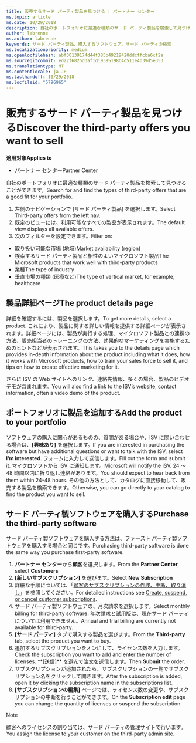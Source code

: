 ```yaml
---
title: 販売するサード パーティ製品を見つける | パートナー センター
ms.topic: article
ms.date: 10/29/2018
description: 自社のポートフォリオに最適な種類のサード パーティ製品を検索して見つけることができます。
author: labrenne
ms.author: labrenne
keywords: サード パーティ製品、購入するソフトウェア、サード パーティの検索
ms.localizationpriority: medium
ms.openlocfilehash: abf30139174d44f385b49219420ddcffcba6cf2a
ms.sourcegitcommit: ed22f6825d3af1d19385198b4d511e4b39d5e353
ms.translationtype: MT
ms.contentlocale: ja-JP
ms.lasthandoff: 10/29/2018
ms.locfileid: "5796965"
---
```

# <a name="discover-the-third-party-offers-you-want-to-sell"></a><span data-ttu-id="c7ac5-104">販売するサード パーティ製品を見つける</span><span class="sxs-lookup"><span data-stu-id="c7ac5-104">Discover the third-party offers you want to sell</span></span>

**<span data-ttu-id="c7ac5-105">適用対象</span><span class="sxs-lookup"><span data-stu-id="c7ac5-105">Applies to</span></span>**

-  <span data-ttu-id="c7ac5-106">パートナー センター</span><span class="sxs-lookup"><span data-stu-id="c7ac5-106">Partner Center</span></span>

<span data-ttu-id="c7ac5-107">自社のポートフォリオに最適な種類のサード パーティ製品を検索して見つけることができます。</span><span class="sxs-lookup"><span data-stu-id="c7ac5-107">Search for and find the types of third-party offers that are a good fit for your portfolio.</span></span> 

1.  <span data-ttu-id="c7ac5-108">左側のナビゲーションで [サード パーティ製品] を選択します。</span><span class="sxs-lookup"><span data-stu-id="c7ac5-108">Select Third-party offers from the left nav.</span></span> 
2.  <span data-ttu-id="c7ac5-109">既定のビューには、利用可能なすべての製品が表示されます。</span><span class="sxs-lookup"><span data-stu-id="c7ac5-109">The default view displays all available offers.</span></span> 
3.  <span data-ttu-id="c7ac5-110">次のフィルターを設定できます。</span><span class="sxs-lookup"><span data-stu-id="c7ac5-110">Filter on:</span></span>

- <span data-ttu-id="c7ac5-111">取り扱い可能な市場 (地域)</span><span class="sxs-lookup"><span data-stu-id="c7ac5-111">Market availability (region)</span></span>
- <span data-ttu-id="c7ac5-112">検索するサード パーティ製品と相性のよいマイクロソフト製品</span><span class="sxs-lookup"><span data-stu-id="c7ac5-112">The Microsoft products that work well with third-party products</span></span>
- <span data-ttu-id="c7ac5-113">業種</span><span class="sxs-lookup"><span data-stu-id="c7ac5-113">The type of industry</span></span>
- <span data-ttu-id="c7ac5-114">垂直市場の種類 (医療など)</span><span class="sxs-lookup"><span data-stu-id="c7ac5-114">The type of vertical market, for example, healthcare</span></span>

## <a name="the-product-details-page"></a><span data-ttu-id="c7ac5-115">製品詳細ページ</span><span class="sxs-lookup"><span data-stu-id="c7ac5-115">The product details page</span></span>

<span data-ttu-id="c7ac5-116">詳細を確認するには、製品を選択します。</span><span class="sxs-lookup"><span data-stu-id="c7ac5-116">To get more details, select a product.</span></span> <span data-ttu-id="c7ac5-117">これにより、製品に関する詳しい情報を提供する詳細ページが表示されます。詳細ページには、製品が実行する処理、マイクロソフト製品との連携の方法、販売担当者のトレーニングの方法、効果的なマーケティングを実施するためのヒントなどが表示されます。</span><span class="sxs-lookup"><span data-stu-id="c7ac5-117">This takes you to the details page which provides in-depth information about the product including what it does, how it works with Microsoft products, how to train your sales force to sell it, and tips on how to create effective marketing for it.</span></span> 

<span data-ttu-id="c7ac5-118">さらに ISV の Web サイトへのリンク、連絡先情報、多くの場合、製品のビデオ デモが含まれます。</span><span class="sxs-lookup"><span data-stu-id="c7ac5-118">You will also find a link to the ISV’s website, contact information, often a video demo of the product.</span></span> 

## <a name="add-the-product-to-your-portfolio"></a><span data-ttu-id="c7ac5-119">ポートフォリオに製品を追加する</span><span class="sxs-lookup"><span data-stu-id="c7ac5-119">Add the product to your portfolio</span></span>

<span data-ttu-id="c7ac5-120">ソフトウェアの購入に関心があるものの、質問がある場合や、ISV に問い合わせる場合は、**[興味あり]** を選択します。</span><span class="sxs-lookup"><span data-stu-id="c7ac5-120">If you are interested in purchasing the software but have additional questions or want to talk with the ISV, select **I’m interested**.</span></span> <span data-ttu-id="c7ac5-121">フォームに入力して送信します。</span><span class="sxs-lookup"><span data-stu-id="c7ac5-121">Fill out the form and submit it.</span></span> <span data-ttu-id="c7ac5-122">マイクロソフトから ISV に通知します。</span><span class="sxs-lookup"><span data-stu-id="c7ac5-122">Microsoft will notify the ISV.</span></span> <span data-ttu-id="c7ac5-123">24 ～ 48 時間以内に折り返し連絡があります。</span><span class="sxs-lookup"><span data-stu-id="c7ac5-123">You should expect to hear back from them within 24-48 hours.</span></span> <span data-ttu-id="c7ac5-124">その他の方法として、カタログに直接移動して、販売する製品を検索できます。</span><span class="sxs-lookup"><span data-stu-id="c7ac5-124">Otherwise, you can go directly to your catalog to find the product you want to sell.</span></span>

## <a name="purchase-the-third-party-software"></a><span data-ttu-id="c7ac5-125">サード パーティ製ソフトウェアを購入する</span><span class="sxs-lookup"><span data-stu-id="c7ac5-125">Purchase the third-party software</span></span>

<span data-ttu-id="c7ac5-126">サード パーティ製ソフトウェアを購入する方法は、ファースト パーティ製ソフトウェアを購入する場合と同じです。</span><span class="sxs-lookup"><span data-stu-id="c7ac5-126">Purchasing third-party software is done the same way you purchase first-party software.</span></span> 

1. <span data-ttu-id="c7ac5-127">**パートナー センター**から**顧客**を選択します。</span><span class="sxs-lookup"><span data-stu-id="c7ac5-127">From the **Partner Center**, select **Customers**</span></span>
2. <span data-ttu-id="c7ac5-128">**[新しいサブスクリプション]** を選びます。</span><span class="sxs-lookup"><span data-stu-id="c7ac5-128">Select **New Subscription**</span></span>
3. <span data-ttu-id="c7ac5-129">詳細な手順については、「[顧客のサブスクリプションの作成、中断、取り消し](create-a-new-subscription.md)」を参照してください。</span><span class="sxs-lookup"><span data-stu-id="c7ac5-129">For detailed instructions see [Create, suspend, or cancel customer subscriptions](create-a-new-subscription.md).</span></span>
4.  <span data-ttu-id="c7ac5-130">サード パーティ製ソフトウェアの、月次請求を選択します。</span><span class="sxs-lookup"><span data-stu-id="c7ac5-130">Select monthly billing for third-party software.</span></span> <span data-ttu-id="c7ac5-131">年次請求と試用版は、現在サード パーティについては利用できません。</span><span class="sxs-lookup"><span data-stu-id="c7ac5-131">Annual and trial billing are currently not available for third-party.</span></span>
5.  <span data-ttu-id="c7ac5-132">**[サード パーティ]** タブで購入する製品を選びます。</span><span class="sxs-lookup"><span data-stu-id="c7ac5-132">From the **Third-party** tab, select the product you want to buy.</span></span>
6.  <span data-ttu-id="c7ac5-133">追加するサブスクリプションをオンにして、ライセンス数を入力します。</span><span class="sxs-lookup"><span data-stu-id="c7ac5-133">Check the subscription you want to add and enter the number of licenses.</span></span> <span data-ttu-id="c7ac5-134">
          \*\*[送信]\*\* を選んで注文を送信します。</span><span class="sxs-lookup"><span data-stu-id="c7ac5-134">Then **Submit** the order.</span></span>
7.  <span data-ttu-id="c7ac5-135">サブスクリプションが追加されたら、サブスクリプションの一覧でサブスクリプション名をクリックして開きます。</span><span class="sxs-lookup"><span data-stu-id="c7ac5-135">After the subscription is added, open it by clicking the subscription name in the subscriptions list.</span></span> 
8.  <span data-ttu-id="c7ac5-136">**[サブスクリプションの編集]** ページでは、ライセンス数の変更や、サブスクリプションの中断を行うことができます。</span><span class="sxs-lookup"><span data-stu-id="c7ac5-136">On the **Subscription edit** page you can change the quantity of licenses or suspend the subscription.</span></span>

> [!NOTE]  
>  <span data-ttu-id="c7ac5-137">顧客へのライセンスの割り当ては、サード パーティの管理サイトで行います。</span><span class="sxs-lookup"><span data-stu-id="c7ac5-137">You assign the license to your customer on the third-party admin site.</span></span>

    


